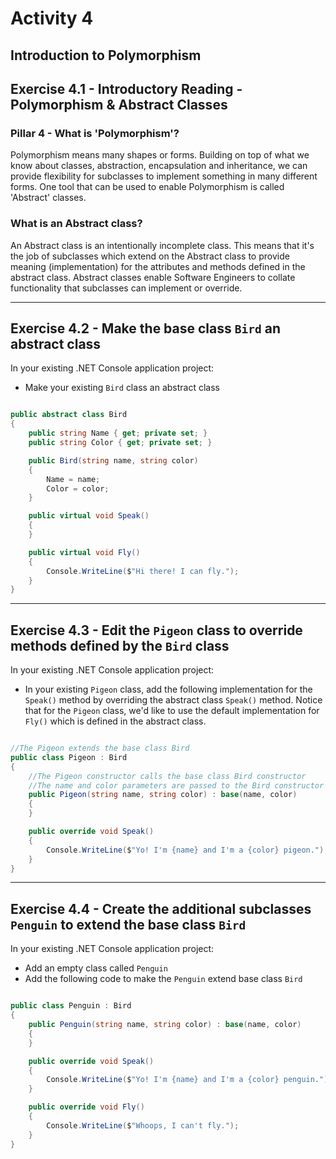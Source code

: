 # Activity 4
## Introduction to Polymorphism

## Exercise 4.1 - Introductory Reading - Polymorphism & Abstract Classes

### Pillar 4 - What is 'Polymorphism'?

Polymorphism means many shapes or forms. Building on top of what we know about classes, abstraction, encapsulation and inheritance, we can provide flexibility for subclasses to implement something in many different forms. One tool that can be used to enable Polymorphism is called 'Abstract' classes.

### What is an Abstract class?

An Abstract class is an intentionally incomplete class. This means that it's the job of subclasses which extend on the Abstract class to provide meaning (implementation) for the attributes and methods defined in the abstract class. Abstract classes enable Software Engineers to collate functionality that subclasses can implement or override.

---

## Exercise 4.2 - Make the base class `Bird` an abstract class

In your existing .NET Console application project:

- Make your existing `Bird` class an abstract class

```csharp

public abstract class Bird
{
    public string Name { get; private set; }
    public string Color { get; private set; }

    public Bird(string name, string color)
    {
        Name = name;
        Color = color;
    }

    public virtual void Speak() 
    {
    }

    public virtual void Fly() 
    {
        Console.WriteLine($"Hi there! I can fly.");
    }
}

```
---

## Exercise 4.3 - Edit the `Pigeon` class to override methods defined by the `Bird` class

In your existing .NET Console application project:

- In your existing `Pigeon` class, add the following implementation for the `Speak()` method by overriding the abstract class `Speak()` method. Notice that for the `Pigeon` class, we'd like to use the default implementation for `Fly()` which is defined in the abstract class.

```csharp

//The Pigeon extends the base class Bird
public class Pigeon : Bird
{
    //The Pigeon constructor calls the base class Bird constructor
    //The name and color parameters are passed to the Bird constructor
    public Pigeon(string name, string color) : base(name, color)
    {
    }

    public override void Speak() 
    {
        Console.WriteLine($"Yo! I'm {name} and I'm a {color} pigeon.");
    }
}

```

---

## Exercise 4.4 - Create the additional subclasses `Penguin` to extend the base class `Bird`

In your existing .NET Console application project:

- Add an empty class called `Penguin`
- Add the following code to make the `Penguin` extend base class `Bird`

```csharp

public class Penguin : Bird
{
    public Penguin(string name, string color) : base(name, color)
    {
    }

    public override void Speak() 
    {
        Console.WriteLine($"Yo! I'm {name} and I'm a {color} penguin.");
    }

    public override void Fly() 
    {
        Console.WriteLine($"Whoops, I can't fly.");
    }
}

```